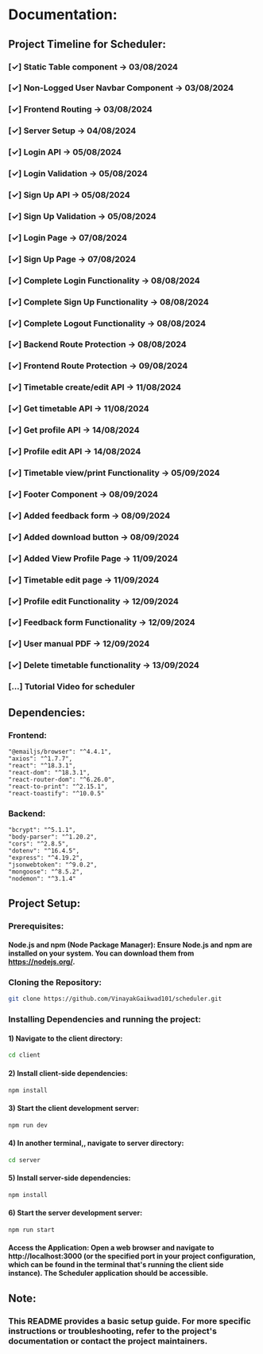 # Documentation:

## Project Timeline for Scheduler:

### [✓] Static Table component -> 03/08/2024

### [✓] Non-Logged User Navbar Component -> 03/08/2024

### [✓] Frontend Routing -> 03/08/2024

### [✓] Server Setup -> 04/08/2024

### [✓] Login API -> 05/08/2024

### [✓] Login Validation -> 05/08/2024

### [✓] Sign Up API -> 05/08/2024

### [✓] Sign Up Validation -> 05/08/2024

### [✓] Login Page -> 07/08/2024

### [✓] Sign Up Page -> 07/08/2024

### [✓] Complete Login Functionality -> 08/08/2024

### [✓] Complete Sign Up Functionality -> 08/08/2024

### [✓] Complete Logout Functionality -> 08/08/2024

### [✓] Backend Route Protection -> 08/08/2024

### [✓] Frontend Route Protection -> 09/08/2024

### [✓] Timetable create/edit API -> 11/08/2024

### [✓] Get timetable API -> 11/08/2024

### [✓] Get profile API -> 14/08/2024

### [✓] Profile edit API -> 14/08/2024

### [✓] Timetable view/print Functionality -> 05/09/2024

### [✓] Footer Component -> 08/09/2024

### [✓] Added feedback form -> 08/09/2024

### [✓] Added download button -> 08/09/2024

### [✓] Added View Profile Page -> 11/09/2024

### [✓] Timetable edit page -> 11/09/2024

### [✓] Profile edit Functionality -> 12/09/2024

### [✓] Feedback form Functionality -> 12/09/2024

### [✓] User manual PDF -> 12/09/2024

### [✓] Delete timetable functionality -> 13/09/2024

### [...] Tutorial Video for scheduler 

## Dependencies:

### Frontend:

    "@emailjs/browser": "^4.4.1",
    "axios": "^1.7.7",
    "react": "^18.3.1",
    "react-dom": "^18.3.1",
    "react-router-dom": "^6.26.0",
    "react-to-print": "^2.15.1",
    "react-toastify": "^10.0.5"

### Backend:

    "bcrypt": "^5.1.1",
    "body-parser": "^1.20.2",
    "cors": "^2.8.5",
    "dotenv": "^16.4.5",
    "express": "^4.19.2",
    "jsonwebtoken": "^9.0.2",
    "mongoose": "^8.5.2",
    "nodemon": "^3.1.4"

## Project Setup:

### Prerequisites:

#### Node.js and npm (Node Package Manager): Ensure Node.js and npm are installed on your system. You can download them from https://nodejs.org/.

### Cloning the Repository:

```bash
git clone https://github.com/VinayakGaikwad101/scheduler.git
```

### Installing Dependencies and running the project:

#### 1) Navigate to the client directory:

```bash
cd client
```

#### 2) Install client-side dependencies:

```bash
npm install
```

#### 3) Start the client development server:

```bash
npm run dev
```

#### 4) In another terminal,, navigate to server directory:

```bash
cd server
```

#### 5) Install server-side dependencies:

```bash
npm install
```

#### 6) Start the server development server:

```bash
npm run start
```

#### Access the Application: Open a web browser and navigate to http://localhost:3000 (or the specified port in your project configuration, which can be found in the terminal that's running the client side instance). The Scheduler application should be accessible.

## Note:

### This README provides a basic setup guide. For more specific instructions or troubleshooting, refer to the project's documentation or contact the project maintainers.

